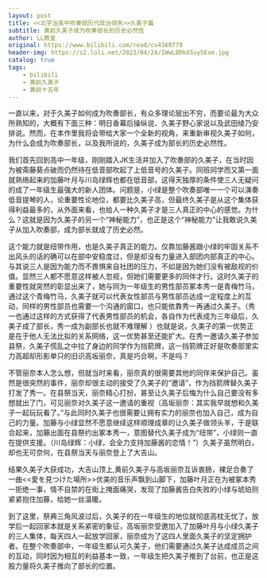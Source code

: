 ```yaml
---
layout: post
title: <<北宇治高中吹奏部历代政治得失>>久美子篇
subtitle: 黄前久美子成为吹奏部长的历史必然性
author: LL教皇
original: https://www.bilibili.com/read/cv4360779
header-img: https://s2.loli.net/2023/04/24/IWwLBRkXSuy5Exm.jpg
catalog: true
tags:
    - bilibili
    - 黄前久美子
    - 黄前十五年
---
```


一直以来，对于久美子如何成为吹奏部长，有众多理论层出不穷，而要论最为大众所熟知的，大概有下面三种：明日香幕后操纵说、久美子野心家说以及武田绫乃安排说。然而，在本作里我将会带给大家一个全新的视角，来重新审视久美子如何，为什么会成为吹奏部长，以及我所说的，久美子成为部长的历史必然性。

我们首先回到高中一年级，刚刚踏入JK生活并加入了吹奏部的久美子，在当时因为被斋藤葵点破而仍然待在低音部吹起了上低音号的久美子。同班同学而又第一面就熟络起来的加藤叶月与川岛绿辉也都在低音部，这得天独厚的条件使三人无疑问的成了一年级生最强大的新人团体。问题是，小绿是整个吹奏部唯一一个可以演奏低音提琴的人，论重要性论地位，都要比久美子高，但最终久美子是从这个集体获得利益最多的，从外面来看，也给人一种久美子才是三人真正的中心的感觉。为什么？这就是因为久美子的另一个“神秘能力”，也正是这个“神秘能力”让我敢说久美子从加入吹奏部，成为部长就成了历史必然。

这个能力就是纽带作用，也是久美子真正的能力。仅靠加藤酱跟小绿的牢固关系不出风头的话的确可以在部中安稳度过，但是却没有力量进入部团内部真正的中心。与其说三人是因为能力而不畏惧来自社团的压力，不如是因为她们没有被敌视的价值。显然三人都不愿意这样被人忽视，但她们需要更多的同伴才行。这时久美子的重要性就突然的彰显出来了，她与同为一年级生的男性部员冢本秀一是青梅竹马，通过这个青梅竹马，久美子就可以代表女性部员与男性部员达成一定程度上的互动，同样的男性部员也需要一个沟通的窗口，也只能依靠秀一再通过久美子。（秀一也通过这样的方式获得了代表男性部员的机会，各自作为代表成为三年级后，久美子成了部长，秀一成为副部长也就不难理解 ）也就是说，久美子的第一优势正是在于他人无法比拟的关系网络，这一优势甚至还能扩大。在秀一邀请久美子参加县祭，久美子慌乱之中拉了身边的同学作为挡箭牌，这一挡箭牌正好是吹奏部里实力高超却形影单只的旧识高坂丽奈，真是巧合啊，不是吗？

不管丽奈本人怎么想，但就当时来看，丽奈真的很需要其他的同伴来保护自己。虽然是很突然的事件，丽奈却很主动的接受了久美子的“邀请”，作为挡箭牌替久美子打发了秀一。在县祭当天，丽奈精心打扮，甚至让久美子后悔为什么自己要没有多想就出了门，可见丽奈对久美子这一邀请的重视（高坂丽奈：其实我早就想和久美子一起玩玩看了。”与此同时久美子也很需要让拥有实力的丽奈也加入自己，成为自己的力量。加藤与小绿显然不愿意继续这样顺理成章的让久美子做领头羊，于是联合起来，加藤出面在县祭约出冢本秀一，意图替代久美子成为“纽带”，小绿则一直在提供支援。（川岛绿辉：小绿，会全力支持加藤酱的恋情！”）久美子虽然明白，却也无可奈何，在县祭当天与丽奈登上了大吉山。

结果久美子大获成功，大吉山顶上,黄前久美子与高坂丽奈互诉衷肠，裸足合奏了一曲<<愛を見つけた場所>>优美的音乐声飘到山脚下，加藤叶月正在为被冢本秀一拒绝一事，情不自禁的在街上掩面痛哭，发现了加藤酱告白失败的小绿与琥珀则紧紧抱住加藤，给她一丝温暖。

到了这里，祭典三角风波过后，久美子的在一年级生的地位就彻底高枕无忧了。放学后一起回家本就是关系紧密的象征，高坂丽奈受邀加入了加藤叶月与小绿久美子的三人集体，每天四人一起放学回家，丽奈成为了这四人里面久美子的坚定拥护者。在整个吹奏部中，一年级生都认可久美子，他们需要通过久美子达成成员之间的互动，同时因为相互的利益基本一致，一年级生把久美子推到了台前，也正是这股力量将久美子推向了部长的位置。
